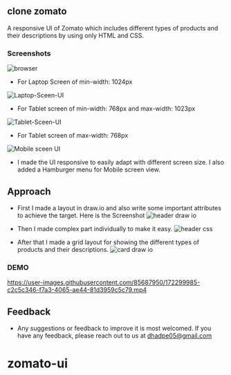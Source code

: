 ## clone zomato

A responsive UI of Zomato which includes different types of products and their descriptions by using only HTML and CSS.

### Screenshots

![browser](https://user-images.githubusercontent.com/85687950/172290723-a5da38fe-7923-49fa-b520-2b65b427b07b.PNG)

- For Laptop Screen of min-width: 1024px

![Laptop-Sceen-UI](https://user-images.githubusercontent.com/85687950/172291130-f8c243d2-787d-4403-bf06-c983e1e4f301.PNG)

- For Tablet screen of min-width: 768px and max-width: 1023px

![Tablet-Sceen-UI](https://user-images.githubusercontent.com/85687950/172291418-49408f5e-5700-42c0-adad-03367c0224e5.PNG)

- For Tablet screen of max-width: 768px

![Mobile sceen UI](https://user-images.githubusercontent.com/85687950/172291512-993cb40f-d499-4d96-86ea-22e0dccb6e7e.PNG)

- I made the UI responsive to easily adapt with different screen size.
  I also added a Hamburger menu for Mobile screen view.

## Approach

- First I made a layout in draw.io and also write some important attributes to achieve the target. Here is the Screenshot
  ![header draw io](https://user-images.githubusercontent.com/85687950/172290862-0b4cdc18-3a88-4064-b4a4-badaa9ffee92.PNG)

- Then I made complex part individually to make it easy.
  ![header css](https://user-images.githubusercontent.com/85687950/172290929-837bba3f-89ec-4e3a-a6d8-9e4f8887f0e3.PNG)

- After that I made a grid layout for showing the different types of products and their descriptions.
  ![card draw io](https://user-images.githubusercontent.com/85687950/172290985-0b8e51e4-a310-44df-8fc7-8cdcb3a04253.PNG)

### DEMO

https://user-images.githubusercontent.com/85687950/172299985-c2c5c346-f7a3-4065-ae44-81d3959c5c79.mp4

## Feedback

- Any suggestions or feedback to improve it is most welcomed.
  If you have any feedback, please reach out to us at dhadpe05@gmail.com
# zomato-ui
